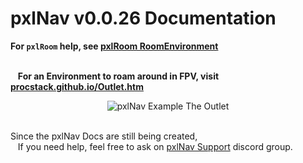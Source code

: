 # pxlNav v0.0.26 Documentation

**For `pxlRoom` help, see [pxlRoom RoomEnvironment](pxlRoom%2520RoomEnvironment.html)**


<br/>&nbsp;&nbsp; **For an Environment to roam around in FPV, visit [procstack.github.io/Outlet.htm](https://procstack.github.io/Outlet.htm)**
<p align='center'><img src='../assets/pxlNav_TheOutlet_2025-2-9_Coastline_sm.webp' alt="pxlNav Example The Outlet" /></p>

<br/>Since the pxlNav Docs are still being created,
<br/>&nbsp;&nbsp; If you need help, feel free to ask on [pxlNav Support](https://discord.gg/D8kMgtBsmp) discord group.